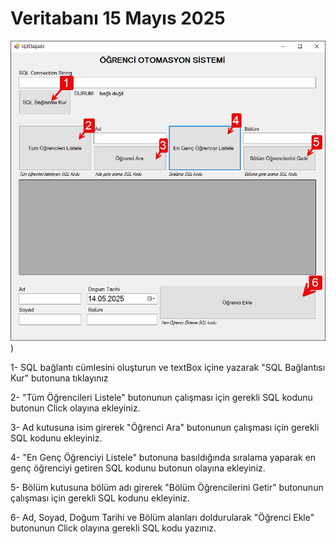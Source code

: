 # Veritabanı 15 Mayıs 2025  



![gorsel](https://github.com/ezfesoft/Veritabani_15May_1/blob/master/veri_15may_0.PNG))


1- SQL bağlantı cümlesini oluşturun ve textBox içine yazarak "SQL Bağlantısı Kur" butonuna tıklayınız

2- "Tüm Öğrencileri Listele" butonunun çalışması için gerekli SQL kodunu butonun Click olayına ekleyiniz.

3- Ad kutusuna isim girerek "Öğrenci Ara" butonunun çalışması için gerekli SQL kodunu ekleyiniz.

4- "En Genç Öğrenciyi Listele" butonuna basıldığında sıralama yaparak en genç öğrenciyi getiren SQL kodunu butonun olayına ekleyiniz.

5- Bölüm kutusuna bölüm adı girerek "Bölüm Öğrencilerini Getir" butonunun çalışması için gerekli SQL kodunu ekleyiniz.

6- Ad, Soyad, Doğum Tarihi ve Bölüm alanları doldurularak "Öğrenci Ekle" butonunun Click olayına gerekli SQL kodu yazınız.
